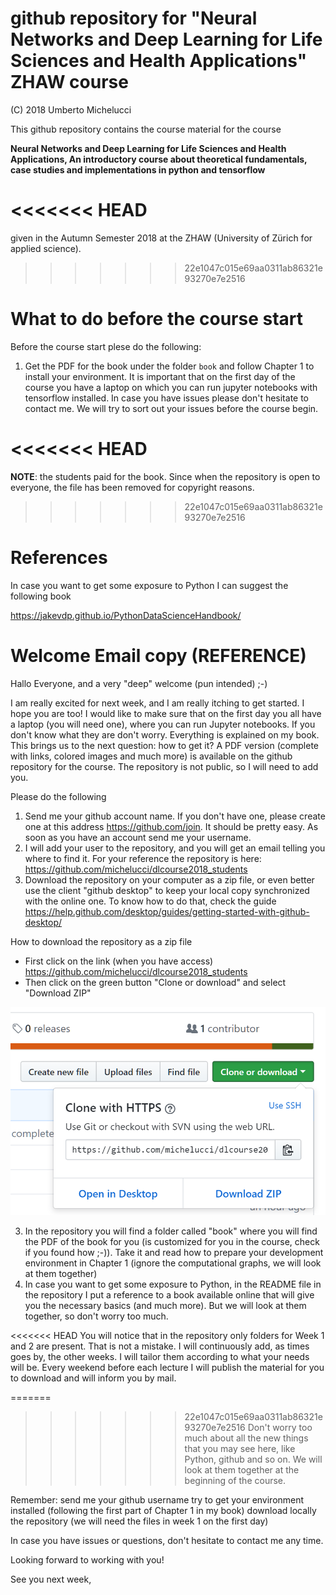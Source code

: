 # github repository for "Neural Networks and Deep Learning for Life Sciences and Health Applications" ZHAW course

(C) 2018 Umberto Michelucci

This github repository contains the course material for the course 

**Neural Networks and Deep Learning for Life Sciences and Health Applications,
An introductory course about theoretical fundamentals, case studies 
and implementations in python and tensorflow**

<<<<<<< HEAD
=======
given in the Autumn Semester 2018 at the ZHAW (University of Zürich for applied science).

>>>>>>> 22e1047c015e69aa0311ab86321e93270e7e2516
# What to do before the course start

Before the course start plese do the following:

1. Get the PDF for the book under the folder ```book``` and follow Chapter 1 to install your environment. It is important that on the first day of the course you have a laptop on which you can run jupyter notebooks with tensorflow installed. In case you have issues please don't hesitate to contact me. We will try to sort out your issues before the course begin.

<<<<<<< HEAD
=======
__NOTE__: the students paid for the book. Since when the repository is open to everyone, the file has been removed for copyright reasons.

>>>>>>> 22e1047c015e69aa0311ab86321e93270e7e2516
# References

In case you want to get some exposure to Python I can  suggest the following book

https://jakevdp.github.io/PythonDataScienceHandbook/ 


# Welcome Email copy (REFERENCE)

Hallo Everyone, 
and a very "deep" welcome (pun intended) ;-)

I am really excited for next week, and I am really itching to get started. I hope you are too! I would like to make sure that on the first day you all have a laptop (you will need one), where you can run Jupyter notebooks. If you don't know what they are don't worry. Everything is explained on my book. 
This brings us to the next question: how to get it? A PDF version (complete with links, colored images and much more) is available on the github repository for the course. The repository is not public, so I will need to add you. 

Please do the following

1. Send me your github account name. If you don't have one, please create one at this address https://github.com/join. It should be pretty easy. As soon as you have an account send me your username.
2. I will add your user to the repository, and you will get an email telling you where to find it. For your reference the repository is here: https://github.com/michelucci/dlcourse2018_students
3. Download the repository on your computer as a zip file, or even better use the client "github desktop" to keep your local copy synchronized with the online one. To know how to do that, check the guide https://help.github.com/desktop/guides/getting-started-with-github-desktop/ 

How to download the repository as a zip file
- First click on the link (when you have access) https://github.com/michelucci/dlcourse2018_students
- Then click on the green button "Clone or download" and select "Download ZIP"

![](github_zip.png)

3. In the repository you will find a folder called "book" where you will find the PDF of the book for you (is customized for you in the course, check if you found how ;-)). Take it and read how to prepare your development environment in Chapter 1 (ignore the computational graphs, we will look at them together)
4. In case you want to get some exposure to Python, in the README file in the repository I put a reference to a book available online that will give you the necessary basics (and much more). But we will look at them together, so don't worry too much.

<<<<<<< HEAD
You will notice that in the repository only folders for Week 1 and 2 are present. That is not a mistake. I will continuously add, as times goes by, the other weeks. I will tailor them according to what your needs will be. Every weekend before each lecture I will publish the material for you to download and will inform you by mail.

=======
>>>>>>> 22e1047c015e69aa0311ab86321e93270e7e2516
Don't worry too much about all the new things that you may see here, like Python, github and so on. We will look at them together at the beginning of the course.

Remember: 
send me your github username 
try to get your environment installed (following the first part of Chapter 1 in my book)
download locally the repository (we will need the files in week 1 on the first day)

In case you have issues or questions, don't hesitate to contact me any time.

Looking forward to working with you!

See you next week, 
